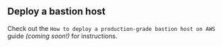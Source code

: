 ## Deploy a bastion host

Check out the `How to deploy a production-grade bastion host on AWS` guide _(coming soon!)_ for instructions.



<!-- ##DOCS-SOURCER-START
{"sourcePlugin":"Service Catalog Reference","hash":"571c3306b60cd48d827fc4875968f9f2"}
##DOCS-SOURCER-END -->
